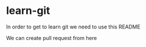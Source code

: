 # learn-git

In order to get to learn git we need to use this README

We can create pull request from here
